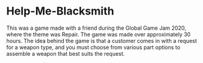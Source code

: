 # Help-Me-Blacksmith

This was a game made with a friend during the Global Game Jam 2020, where the theme was Repair.
The game was made over approximately 30 hours.
The idea behind the game is that a customer comes in with a request for a weapon type, and you must choose from various part options to assemble a weapon that best suits the request.
